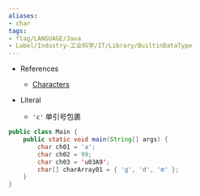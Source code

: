 ```yaml
---
aliases:
- char
tags:
- flag/LANGUAGE/Java
- Label/Industry-工业科学/IT/Library/BuiltinDataType
---
```


- References
    - [Characters](https://docs.oracle.com/javase/tutorial/java/data/characters.html)

- Literal
    - `'c'` 单引号包裹

```java
public class Main {
    public static void main(String[] args) {
        char ch01 = 'a';
        char ch02 = 99;
        char ch03 = 'u03A9';
        char[] charArray01 = { 'g', 'd', 'm' };
    }
}
```
